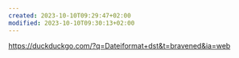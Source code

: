 ```yaml
---
created: 2023-10-10T09:29:47+02:00
modified: 2023-10-10T09:30:13+02:00
---
```


https://duckduckgo.com/?q=Dateiformat+dst&t=bravened&ia=web
